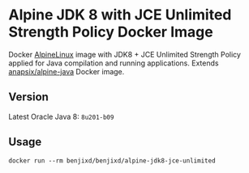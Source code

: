 # Alpine JDK 8 with JCE Unlimited Strength Policy Docker Image

Docker [AlpineLinux](http://alpinelinux.org/) image with JDK8 + JCE Unlimited Strength Policy applied for Java compilation and running applications. Extends [anapsix/alpine-java](https://hub.docker.com/r/anapsix/alpine-java/) Docker image.

## Version
Latest Oracle Java 8: `8u201-b09`

## Usage
```
docker run --rm benjixd/benjixd/alpine-jdk8-jce-unlimited
